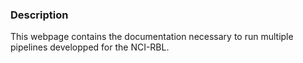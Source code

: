 ### Description

This webpage contains the documentation necessary to run multiple pipelines developped for the NCI-RBL.

